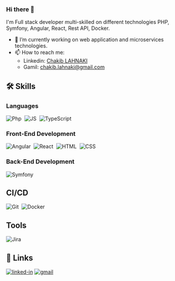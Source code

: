 ### Hi there 👋

I'm Full stack developer multi-skilled on different technologies PHP, Symfony, Angular, React, Rest API, Docker.

- 🔭 I’m currently working on web application and microservices technologies.
- 📫 How to reach me:
    * Linkedin: [Chakib LAHNAKI](https://www.linkedin.com/in/chakiblahnaki/)
    * Gamil: chakib.lahnaki@gmail.com
 
## 🛠️ Skills


### Languages

![Php](https://img.shields.io/badge/-PHP-000?&logo=PHP&style=flat-square)&nbsp;
![JS](https://img.shields.io/badge/-JavaScript-000?logo=JavaScript&style=flat-square)&nbsp;
![TypeScript](https://img.shields.io/badge/-TypeScript-000?&logo=TypeScript&logoColor=007ACC&style=flat-square)&nbsp;

### Front-End Development

![Angular](https://img.shields.io/badge/-Angular-000?logo=Angular&logoColor=ff0000&style=flat-square)&nbsp;
![React](https://img.shields.io/badge/-REACT-000?&logo=REACT&style=flat-square)&nbsp;
![HTML](https://img.shields.io/badge/-HTML-000?style=flat-square&logo=HTML5)&nbsp;
![CSS](https://img.shields.io/badge/-CSS-000?style=flat-square&logo=CSS3&logoColor=1572B6)&nbsp;

### Back-End Development

![Symfony](https://img.shields.io/badge/-SYMFONY-000?&logo=SYMFONY&style=flat-square)&nbsp;

## CI/CD

![Git](https://img.shields.io/badge/-Git-000?style=flat-square&logo=git)&nbsp;
![Docker](https://img.shields.io/badge/-Docker-000?logo=Docker&style=flat-square)&nbsp;

## Tools

![Jira](https://img.shields.io/badge/-Jira-000?&logo=Jira-Software&logoColor=0052CC&style=flat-square)&nbsp;

## 🔗 Links
[![linked-in](https://img.shields.io/badge/Linked_In-0077B5?style=for-the-badge&logo=LinkedIn&logoColor=white)](https://www.linkedin.com/in/chakiblahnaki/)
[![gmail](https://img.shields.io/badge/Gmail-D14836?style=for-the-badge&logo=Gmail&logoColor=white)](mailto:https://github.com/ruppysuppy)







<!--
**chakib-lah/chakib-lah** is a ✨ _special_ ✨ repository because its `README.md` (this file) appears on your GitHub profile.

Here are some ideas to get you started:

- 🔭 I’m currently working on ...
- 🌱 I’m currently learning ...
- 👯 I’m looking to collaborate on ...
- 🤔 I’m looking for help with ...
- 💬 Ask me about ...
- 📫 How to reach me: ...
- 😄 Pronouns: ...
- ⚡ Fun fact: ...
-->
